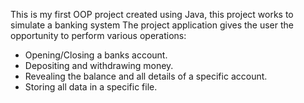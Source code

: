 This is my first OOP project created using Java, this project works to simulate a banking system
The project application gives the user the opportunity to perform various operations:
* Opening/Closing a banks account.
* Depositing and withdrawing money.
* Revealing the balance and all details of a specific account.
* Storing all data in a specific file.
